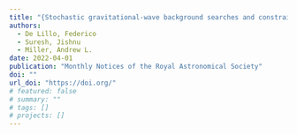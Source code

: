 ```yaml
---
title: "{Stochastic gravitational-wave background searches and constraints on neutron-star ellipticity}"
authors:
  - De Lillo, Federico
  - Suresh, Jishnu
  - Miller, Andrew L.
date: 2022-04-01
publication: "Monthly Notices of the Royal Astronomical Society"
doi: ""
url_doi: "https://doi.org/"
# featured: false
# summary: ""
# tags: []
# projects: []
---
```


